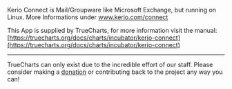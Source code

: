 Kerio Connect is Mail/Groupware like Microsoft Exchange, but running on Linux. More Informations under www.kerio.com/connect

This App is supplied by TrueCharts, for more information visit the manual: [https://truecharts.org/docs/charts/incubator/kerio-connect](https://truecharts.org/docs/charts/incubator/kerio-connect)

---

TrueCharts can only exist due to the incredible effort of our staff.
Please consider making a [donation](https://truecharts.org/docs/about/sponsor) or contributing back to the project any way you can!
